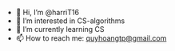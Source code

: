 - 👋 Hi, I’m @harriT16
- 👀 I’m interested in CS-algorithms
- 🌱 I’m currently learning CS
- 📫 How to reach me: quyhoangtp@gmail.com
